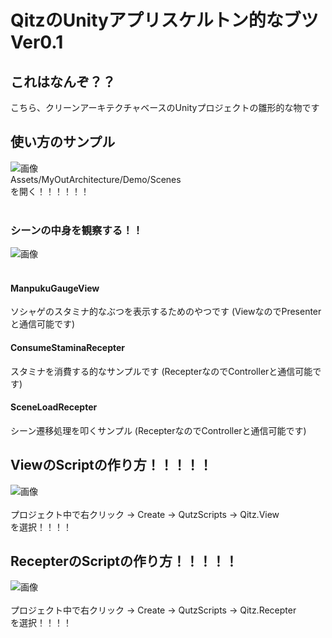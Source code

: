 # QitzのUnityアプリスケルトン的なブツVer0.1

## これはなんぞ？？

こちら、クリーンアーキテクチャベースのUnityプロジェクトの雛形的な物です

## 使い方のサンプル

![画像](https://i.gyazo.com/31845196720b075a385175971dc0be8c.png "スクショ")
<br>
Assets/MyOutArchitecture/Demo/Scenes<br>
を開く！！！！！！<br>
<br>

### シーンの中身を観察する！！

![画像](https://i.gyazo.com/7a71c2ec1efeb1a91ad80231ea4ece97.png "スクショ")
<br>
<br>
#### ManpukuGaugeView
ソシャゲのスタミナ的なぶつを表示するためのやつです
(ViewなのでPresenterと通信可能です)

#### ConsumeStaminaRecepter
スタミナを消費する的なサンプルです
(RecepterなのでControllerと通信可能です)

#### SceneLoadRecepter
シーン遷移処理を叩くサンプル
(RecepterなのでControllerと通信可能です)

## ViewのScriptの作り方！！！！！
![画像](https://i.gyazo.com/c32df779014a763a0084fbc8ad879f91.png "スクショ")
<br>
<br>
プロジェクト中で右クリック -> Create -> QutzScripts -> Qitz.View
<br>
 を選択！！！！

## RecepterのScriptの作り方！！！！！
![画像](https://i.gyazo.com/f2d64d28cb2db5a0d252444a7a410a80.png "スクショ")
<br>
<br>
プロジェクト中で右クリック -> Create -> QutzScripts -> Qitz.Recepter
<br>
 を選択！！！！
 
 
